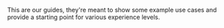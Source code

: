 This are our guides, they're meant to show some example use cases and provide a starting point for various experience levels.